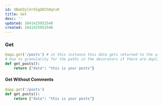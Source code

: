 ```yaml
---
id: UBmOZylVr55gGRCh0qtxR
title: Get
desc: ''
updated: 1641425952540
created: 1641425952540
---
```


### Get

```python
@app.get('/posts') # in this instance this data gets returned to the user at 127.0.0.1:8000/posts
# Due to granularity for the paths in the decorators if there are duplicates then the first one that matches is chosen
def get_posts():
    return {"data": "this is your posts"}
```

#### Get Without Comments

```python
@app.get('/posts')
def get_posts():
    return {"data": "this is your posts"}
```
